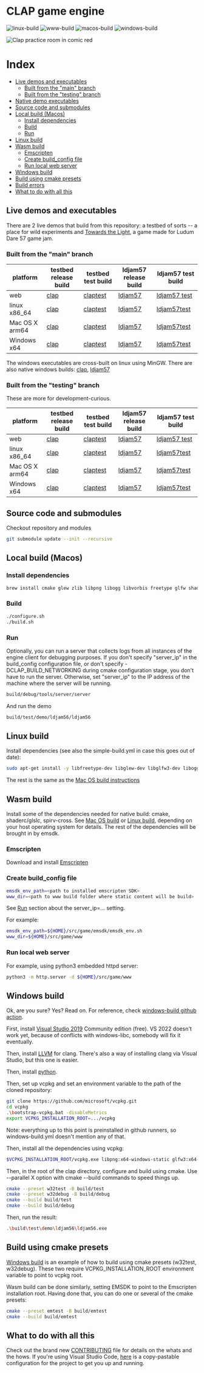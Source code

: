 # CLAP game engine

![linux-build](https://github.com/virtuoso/clap/actions/workflows/linux-build.yml/badge.svg?branch=main)
![www-build](https://github.com/virtuoso/clap/actions/workflows/www-build.yml/badge.svg?branch=main)
![macos-build](https://github.com/virtuoso/clap/actions/workflows/macos-build.yml/badge.svg?branch=main)
![windows-build](https://github.com/virtuoso/clap/actions/workflows/windows-build.yml/badge.svg?branch=main)

![Clap practice room in comic red](docs/clap-comic-red.png)

# Index

- [Live demos and executables](#live-demos-and-executables)
  - [Built from the "main" branch](#built-from-the-main-branch)
  - [Built from the "testing" branch](#built-from-the-testing-branch)
- [Native demo executables](#native-demo-executables)
- [Source code and submodules](#source-code-and-submodules)
- [Local build (Macos)](#local-build-macos)
  - [Install dependencies](#install-dependencies)
  - [Build](#build)
  - [Run](#run)
- [Linux build](#linux-build)
- [Wasm build](#wasm-build)
  - [Emscripten](#emscripten)
  - [Create build_config file](#create-build_config-file)
  - [Run local web server](#run-local-web-server)
- [Windows build](#windows-build)
- [Build using cmake presets](#build-using-cmake-presets)
- [Build errors](https://github.com/virtuoso/clap/tree/main/docs/build-errors.md)
- [What to do with all this](#what-to-do-with-all-this)

## Live demos and executables
There are 2 live demos that build from this repository: a testbed of sorts -- a place for wild experiments and [Towards the Light](https://ldjam.com/events/ludum-dare/57/towards-the-light), a game made for Ludum Dare 57 game jam.

### Built from the "main" branch

| platform | testbed release build | testbed test build | ldjam57 release build | ldjam57 test build |
| -------- | --------------------- | ------------------ | --------------------- | ------------------ |
| web      | [clap](https://ash.works/clap/main/clap/) | [claptest](https://ash.works/clap/main/claptest/) | [ldjam57](https://ash.works/clap/main/ldjam57/) | [ldjam57 test](https://ash.works/clap/main/ldjam57test/) |
| linux x86_64 | [clap](https://ash.works/clap/main/linux/rel/bin/ldjam56) | [claptest](https://ash.works/clap/main/linux/test/bin/ldjam56) | [ldjam57](https://ash.works/clap/main/linux/rel/bin/ldjam57) | [ldjam57test](https://ash.works/clap/main/linux/test/bin/ldjam57) |
| Mac OS X arm64 | [clap](https://ash.works/clap/main/macos/rel/bin/ldjam56) | [claptest](https://ash.works/clap/main/macos/test/bin/ldjam56) | [ldjam57](https://ash.works/clap/main/macos/rel/bin/ldjam57) | [ldjam57test](https://ash.works/clap/main/macos/test/bin/ldjam57) |
| Windows x64 | [clap](https://ash.works/clap/main/w32rel/bin/ldjam56.exe) | [claptest](https://ash.works/clap/main/w32test/bin/ldjam56.exe) | [ldjam57](https://ash.works/clap/main/w32rel/bin/ldjam57.exe) | [ldjam57test](https://ash.works/clap/main/w32test/bin/ldjam57.exe) |

The windows executables are cross-built on linux using MinGW. There are also native windows builds: [clap](https://ash.works/clap/main/windows/debug/bin/ldjam56.exe), [ldjam57](https://ash.works/clap/main/windows/bin/debug/ldjam57.exe)

### Built from the "testing" branch

These are more for development-curious.

| platform | testbed release build | testbed test build | ldjam57 release build | ldjam57 test build |
| -------- | --------------------- | ------------------ | --------------------- | ------------------ |
| web      | [clap](https://ash.works/clap/testing/clap/) | [claptest](https://ash.works/clap/testing/claptest/) | [ldjam57](https://ash.works/clap/testing/ldjam57/) | [ldjam57 test](https://ash.works/clap/testing/ldjam57test/) |
| linux x86_64 | [clap](https://ash.works/clap/testing/linux/rel/bin/ldjam56) | [claptest](https://ash.works/clap/testing/linux/test/bin/ldjam56) | [ldjam57](https://ash.works/clap/testing/linux/rel/bin/ldjam57) | [ldjam57test](https://ash.works/clap/testing/linux/test/bin/ldjam57) |
| Mac OS X arm64 | [clap](https://ash.works/clap/testing/macos/rel/bin/ldjam56) | [claptest](https://ash.works/clap/testing/macos/test/bin/ldjam56) | [ldjam57](https://ash.works/clap/testing/macos/rel/bin/ldjam57) | [ldjam57test](https://ash.works/clap/testing/macos/test/bin/ldjam57) |
| Windows x64 | [clap](https://ash.works/clap/testing/w32rel/bin/ldjam56.exe) | [claptest](https://ash.works/clap/testing/w32test/bin/ldjam56.exe) | [ldjam57](https://ash.works/clap/testing/w32rel/bin/ldjam57.exe) | [ldjam57test](https://ash.works/clap/testing/w32test/bin/ldjam57.exe) |

## Source code and submodules

Checkout repository and modules

```sh
git submodule update --init --recursive
```

## Local build (Macos)

### Install dependencies

```sh
brew install cmake glew zlib libpng libogg libvorbis freetype glfw shaderc spirv-cross pkg-config
```

### Build

```sh
./configure.sh
./build.sh
```

### Run

Optionally, you can run a server that collects logs from all instances of the engine client for debugging purposes. If you don't specify "server_ip" in the build_config configuration file, or don't specify -DCLAP_BUILD_NETWORKING during cmake configuration stage, you don't have to run the server. Otherwise, set "server_ip" to the IP address of the machine where the server will be running.

```sh
build/debug/tools/server/server
```

And run the demo

```sh
build/test/demo/ldjam56/ldjam56
```

## Linux build

Install dependencies (see also the simple-build.yml in case this goes out of date):
```sh
sudo apt-get install -y libfreetype-dev libglew-dev libglfw3-dev libogg-dev libopenal-dev libpng-dev libvorbis-dev zlib1g-dev glslc spirv-cross
```

The rest is the same as the [Mac OS build instructions](#local-build-macos)

## Wasm build

Install some of the dependencies needed for native build: cmake, shaderc/glslc, spirv-cross.
See [Mac OS build](#local-build-macos) or [Linux build](#linux-build), depending on your host
operating system for details. The rest of the dependencies will be brought in by emsdk.

### Emscripten

Download and install [Emscripten](https://emscripten.org/docs/getting_started/downloads.html)

### Create build_config file

```sh
emsdk_env_path=<path to installed emscripten SDK>
www_dir=<path to www build folder where static content will be build>
```
See [Run](#run) section about the server_ip=... setting.

For example:

```sh
emsdk_env_path=${HOME}/src/game/emsdk/emsdk_env.sh
www_dir=${HOME}/src/game/www
```

### Run local web server

For example, using python3 embedded httpd server:

```sh
python3 -m http.server -d ${HOME}/src/game/www
```

## Windows build

Ok, are you sure? Yes? Read on.
For reference, check [windows-build github action](https://github.com/virtuoso/clap/blob/main/.github/workflows/windows-build.yml).

First, install [Visual Studio 2019](https://visualstudio.microsoft.com/vs/older-downloads/) Community edition (free). VS 2022 doesn't work yet, because of conflicts with windows-libc, somebody will fix it eventually.

Then, install [LLVM](https://releases.llvm.org/download.html) for clang. There's also a way of installing clang via Visual Studio, but this one is easier.

Then, install [python](https://www.python.org/downloads/windows/).

Then, set up vcpkg and set an environment variable to the path of the cloned repository:
```sh
git clone https://github.com/microsoft/vcpkg.git
cd vcpkg
.\bootstrap-vcpkg.bat -disableMetrics
export VCPKG_INSTALLATION_ROOT=.../vcpkg
```

Note: everything up to this point is preinstalled in github runners, so windows-build.yml doesn't mention any of that.

Then, install all the dependencies using vcpkg:
```sh
$VCPKG_INSTALLATION_ROOT/vcpkg.exe libpng:x64-windows-static glfw3:x64-windows-static glew:x64-windows-static freetype:x64-windows-static openal-soft:x64-windows-static libogg:x64-windows-static libvorbis:x64-windows-static shaderc spirv-cross
```

Then, in the root of the clap directory, configure and build using cmake. Use --parallel X option with cmake --build commands to speed things up.
```sh
cmake --preset w32test -B build/test
cmake --preset w32debug -B build/debug
cmake --build build/test
cmake --build build/debug
```

Then, run the result:
```sh
.\build\test\demo\ldjam56\ldjam56.exe
```

## Build using cmake presets

[Windows build](#windows-build) is an example of how to build using cmake presets (w32test, w32debug). These two require VCPKG_INSTALLATION_ROOT environment variable to point to vcpkg
root.

Wasm build can be done similarly, setting EMSDK to point to the Emscripten installation root.
Having done that, you can do one or several of the cmake presets:
```sh
cmake --preset emtest -B build/emtest
cmake --build build/emtest
```

## What to do with all this

Check out the brand new [CONTRIBUTING](https://github.com/virtuoso/clap/blob/main/CONTRIBUTING.md) file for details on the whats and the hows.
If you're using Visual Studio Code, [here](https://github.com/virtuoso/clap/blob/main/docs/vscode-setup.md) is a copy-pastable configuration for the project to get you up and running.
